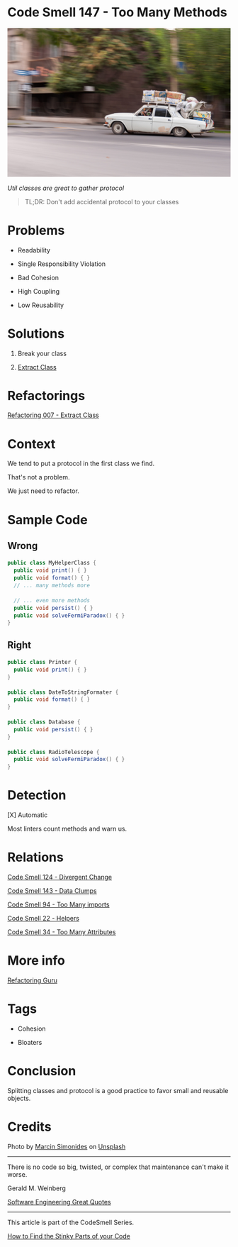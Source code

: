 # Code Smell 147 - Too Many Methods

![Code Smell 147 - Too Many Methods](Code%20Smell%20147%20-%20Too%20Many%20Methods.jpg)

*Util classes are great to gather protocol*

> TL;DR: Don't add accidental protocol to your classes

# Problems

- Readability

- Single Responsibility Violation

- Bad Cohesion

- High Coupling

- Low Reusability

# Solutions

1. Break your class

2. [Extract Class](https://github.com/mcsee/Software-Design-Articles/tree/main/Articles/Refactorings/Refactoring%20007%20-%20Extract%20Class/readme.md)

# Refactorings

[Refactoring 007 - Extract Class](https://github.com/mcsee/Software-Design-Articles/tree/main/Articles/Refactorings/Refactoring%20007%20-%20Extract%20Class/readme.md)

# Context

We tend to put a protocol in the first class we find.

That's not a problem.

We just need to refactor.

# Sample Code

## Wrong

[Gist Url]: # (https://gist.github.com/mcsee/d1c326e90aa2feba4746c6e019999312)
```java
public class MyHelperClass {
  public void print() { }
  public void format() { }
  // ... many methods more

  // ... even more methods 
  public void persist() { }
  public void solveFermiParadox() { }      
}
```

## Right

[Gist Url]: # (https://gist.github.com/mcsee/c64e13c3ea97620ce02dab73ffc517b2)
```java
public class Printer {
  public void print() { }
}

public class DateToStringFormater {
  public void format() { }
}

public class Database {
  public void persist() { }
}

public class RadioTelescope {
  public void solveFermiParadox() { }
}   
```

# Detection

[X] Automatic 

Most linters count methods and warn us.

# Relations

[Code Smell 124 - Divergent Change](https://github.com/mcsee/Software-Design-Articles/tree/main/Articles/Code%20Smells/Code%20Smell%20124%20-%20Divergent%20Change/readme.md)

[Code Smell 143 - Data Clumps](https://github.com/mcsee/Software-Design-Articles/tree/main/Articles/Code%20Smells/Code%20Smell%20143%20-%20Data%20Clumps/readme.md)

[Code Smell 94 - Too Many imports](https://github.com/mcsee/Software-Design-Articles/tree/main/Articles/Code%20Smells/Code%20Smell%2094%20-%20Too%20Many%20imports/readme.md)

[Code Smell 22 - Helpers](https://github.com/mcsee/Software-Design-Articles/tree/main/Articles/Code%20Smells/Code%20Smell%2022%20-%20Helpers/readme.md)

[Code Smell 34 - Too Many Attributes](https://github.com/mcsee/Software-Design-Articles/tree/main/Articles/Code%20Smells/Code%20Smell%2034%20-%20Too%20Many%20Attributes/readme.md)

# More info

[Refactoring Guru](https://refactoring.guru/smells/large-class)

# Tags

- Cohesion

- Bloaters

# Conclusion

Splitting classes and protocol is a good practice to favor small and reusable objects.

# Credits

Photo by [Marcin Simonides](https://unsplash.com/@cinusek) on [Unsplash](https://unsplash.com/s/photos/full)  

* * *

There is no code so big, twisted, or complex that maintenance can't make it worse.

Gerald M. Weinberg
 
[Software Engineering Great Quotes](https://github.com/mcsee/Software-Design-Articles/tree/main/Articles/Quotes/Software%20Engineering%20Great%20Quotes/readme.md)

* * *

This article is part of the CodeSmell Series.

[How to Find the Stinky Parts of your Code](https://github.com/mcsee/Software-Design-Articles/tree/main/Articles/Code%20Smells/How%20to%20Find%20the%20Stinky%20parts%20of%20your%20Code/readme.md)